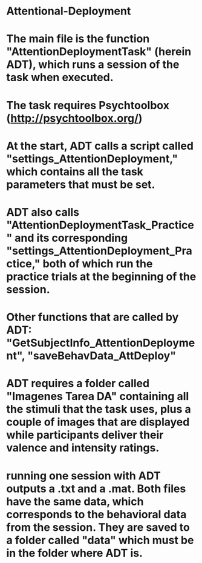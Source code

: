 # Attentional-Deployment

# The main file is the function "AttentionDeploymentTask" (herein ADT), which runs a session of the task when executed.

# The task requires Psychtoolbox (http://psychtoolbox.org/)

# At the start, ADT calls a script called "settings_AttentionDeployment," which contains all the task parameters that must be set.

# ADT also calls "AttentionDeploymentTask_Practice" and its corresponding "settings_AttentionDeployment_Practice," both of which run the practice trials at the beginning of the session.

# Other functions that are called by ADT: "GetSubjectInfo_AttentionDeployment", "saveBehavData_AttDeploy" 

# ADT requires a folder called "Imagenes Tarea DA" containing all the stimuli that the task uses, plus a couple of images that are displayed while participants deliver their valence and intensity ratings.

# running one session with ADT outputs a .txt and a .mat. Both files have the same data, which corresponds to the behavioral data from the session. They are saved to a folder called "data" which must be in the folder where ADT is.




